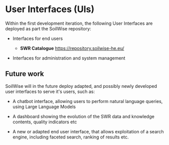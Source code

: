 # User Interfaces (UIs)

Within the first development iteration, the following User Interfaces are deployed as part the SoilWise repository:

- Interfaces for end users
    - **SWR Catalogue** <https://repository.soilwise-he.eu/>

- Interfaces for administration and system management

## Future work

SoilWise will in the future deploy adapted, and possibly newly developed user interfaces to serve it's users, such as:

- A chatbot interface, allowing users to perform natural language queries, using Large Language Models

- A dashboard showing the evolution of the SWR data and knowledge contents, quality indicators etc

- A new or adapted end user interface, that allows exploitation of a search engine, including faceted search, ranking of results etc.



